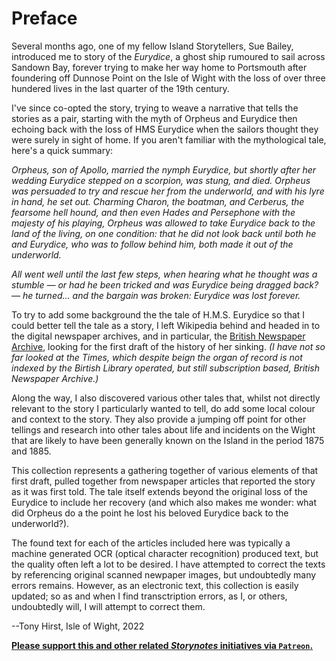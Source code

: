 # Preface

Several months ago, one of my fellow Island Storytellers, Sue Bailey, introduced me to story of the *Eurydice*, a ghost ship rumoured to sail across Sandown Bay, forever trying to make her way home to Portsmouth after foundering off Dunnose Point on the Isle of Wight with the loss of over three hundered lives in the last quarter of the 19th century.

I've since co-opted the story, trying to weave a narrative that tells the stories as a pair, starting with the myth of Orpheus and Eurydice then echoing back with the loss of HMS Eurydice when the sailors thought they were surely in sight of home. If you aren't familiar with the mythological tale, here's a quick summary:

*Orpheus, son of Apollo, married the nymph Eurydice, but shortly after her wedding Eurydice stepped on a scorpion, was stung, and died. Orpheus was persuaded to try and rescue her from the underworld, and with his lyre in hand, he set out. Charming Charon, the boatman, and Cerberus, the fearsome hell hound, and then even Hades and Persephone with the majesty of his playing, Orpheus was allowed to take Eurydice back to the land of the living, on one condition: that he did not look back until both he and Eurydice, who was to follow behind him, both made it out of the underworld.*

*All went well until the last few steps, when hearing what he thought was a stumble — or had he been tricked and was Eurydice being dragged back? — he turned... and the bargain was broken: Eurydice was lost forever.*

To try to add some background the the tale of H.M.S. Eurydice so that I could better tell the tale as a story, I left Wikipedia behind and headed in to the digital newspaper archives, and in particular, the [British Newspaper Archive](https://www.britishnewspaperarchive.co.uk/), looking for the first draft of the history of her sinking. *(I have not so far looked at the Times, which despite beign the organ of record is not indexed by the Birtish Library operated, but still subscription based, British Newspaper Archive.)*

Along the way, I also discovered various other tales that, whilst not directly relevant to the story I particularly wanted to tell, do add some local colour and context to the story. They also provide a jumping off point for other tellings and research into other tales about life and incidents on the Wight that are likely to have been generally known on the Island in the period 1875 and 1885.

This collection represents a gathering together of various elements of that first draft, pulled together from newspaper articles that reported the story as it was first told. The tale itself extends beyond the original loss of the Eurydice to include her recovery (and which also makes me wonder: what did Orpheus do a the point he lost his beloved Eurydice back to the underworld?).

The found text for each of the articles included here was typically a machine generated OCR (optical character recognition) produced text, but the quality often left a lot to be desired. I have attempted to correct the texts by referencing original scanned newpaper images, but undoubtedly many errors remains. However, as an electronic text, this collection is easily updated; so as and when I find transctription errors, as I, or others, undoubtedly will, I will attempt to correct them.

--Tony Hirst, Isle of Wight, 2022

[__Please support this and other related *Storynotes* initiatives via `Patreon`.__](https://www.patreon.com/bePatron?u=3266916)